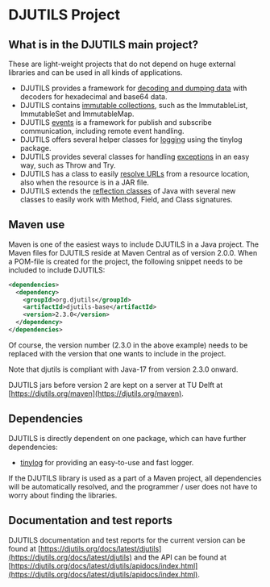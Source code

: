# DJUTILS Project

## What is in the DJUTILS main project?

These are light-weight projects that do not depend on huge external libraries and can be used in all kinds of applications.

*  DJUTILS provides a framework for [decoding and dumping data](decoder-dumper) with decoders for hexadecimal and base64 data.
*  DJUTILS contains [immutable collections](immutable-collections), such as the ImmutableList, ImmutableSet and ImmutableMap.
*  DJUTILS [events](event) is a framework for publish and subscribe communication, including remote event handling.
*  DJUTILS offers several helper classes for [logging](logging) using the tinylog package.
*  DJUTILS provides several classes for handling [exceptions](exceptions) in an easy way, such as Throw and Try.
*  DJUTILS has a class to easily [resolve URLs](urlresource) from a resource location, also when the resource is in a JAR file.
*  DJUTILS extends the [reflection classes](reflection) of Java with several new classes to easily work with Method, Field, and Class signatures.


## Maven use

Maven is one of the easiest ways to include DJUTILS in a Java project. The Maven files for DJUTILS reside at Maven Central as of version 2.0.0. When a POM-file is created for the project, the following snippet needs to be included to include DJUTILS:

```xml
<dependencies>
  <dependency>
    <groupId>org.djutils</groupId>
    <artifactId>djutils-base</artifactId>
    <version>2.3.0</version>
  </dependency>
</dependencies>
```

Of course, the version number (2.3.0 in the above example) needs to be replaced with the version that one wants to include in the project.

Note that djutils is compliant with Java-17 from version 2.3.0 onward.

DJUTILS jars before version 2 are kept on a server at TU Delft at [https://djutils.org/maven](https://djutils.org/maven).


## Dependencies

DJUTILS is directly dependent on one package, which can have further dependencies:

* [tinylog](https://tinylog.org/v1/) for providing an easy-to-use and fast logger.

If the DJUTILS library is used as a part of a Maven project, all dependencies will be automatically resolved, and the programmer / user does not have to worry about finding the libraries.


## Documentation and test reports

DJUTILS documentation and test reports for the current version can be found at [https://djutils.org/docs/latest/djutils](https://djutils.org/docs/latest/djutils) and the API can be found at [https://djutils.org/docs/latest/djutils/apidocs/index.html](https://djutils.org/docs/latest/djutils/apidocs/index.html).

